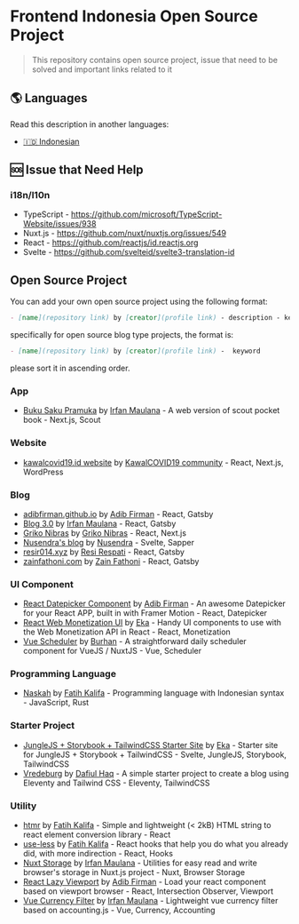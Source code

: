 # Frontend Indonesia Open Source Project

> This repository contains open source project, issue that need to be solved and important links related to it

## 🌎 Languages

Read this description in another languages:

- [🇮🇩 Indonesian](./README-ID.md)

## 🆘 Issue that Need Help

### i18n/l10n

- TypeScript - https://github.com/microsoft/TypeScript-Website/issues/938
- Nuxt.js - https://github.com/nuxt/nuxtjs.org/issues/549
- React - https://github.com/reactjs/id.reactjs.org
- Svelte - https://github.com/svelteid/svelte3-translation-id

## Open Source Project

You can add your own open source project using the following format:

```markdown
- [name](repository link) by [creator](profile link) - description - keyword
```

specifically for open source blog type projects, the format is:

```markdown
- [name](repository link) by [creator](profile link) -  keyword
```

please sort it in ascending order.

### App

- [Buku Saku Pramuka](https://github.com/mazipan/buku-saku-pramuka) by [Irfan Maulana](https://github.com/mazipan) - A web version of scout pocket book - Next.js, Scout

### Website

- [kawalcovid19.id website](https://gitlab.com/kawalcovid19/website/kawalcovid19.id/) by [KawalCOVID19 community](https://gitlab.com/kawalcovid19) - React, Next.js, WordPress

### Blog

- [adibfirman.github.io](https://github.com/adibfirman/adibfirman.github.io) by [Adib Firman](https://github.com/adibfirman) - React, Gatsby
- [Blog 3.0](https://github.com/mazipan/blog-3.0) by [Irfan Maulana](https://github.com/mazipan) - React, Gatsby
- [Griko Nibras](https://github.com/grikomsn/griko.id) by [Griko Nibras](https://github.com/grikomsn) - React, Next.js
- [Nusendra's blog](https://github.com/nusendra/blog) by [Nusendra](https://github.com/nusendra) - Svelte, Sapper
- [resir014.xyz](https://github.com/resir014/resir014.xyz) by [Resi Respati](https://github.com/resir014) - React, Gatsby
- [zainfathoni.com](https://github.com/zainfathoni/www.zainfathoni.com) by [Zain Fathoni](https://github.com/zainfathoni) - React, Gatsby

### UI Component

- [React Datepicker Component](https://github.com/adibfirman/react-datepicker) by [Adib Firman](https://github.com/adibfirman) - An awesome Datepicker for your React APP, built in with Framer Motion - React, Datepicker
- [React Web Monetization UI](https://github.com/ekafyi/react-web-monetization-ui) by [Eka](https://github.com/ekafyi) - Handy UI components to use with the Web Monetization API in React - React, Monetization
- [Vue Scheduler](https://github.com/burhanahmeed/vue-daily-schedule) by [Burhan](https://github.com/burhanahmeed) - A straightforward daily scheduler component for VueJS / NuxtJS - Vue, Scheduler

### Programming Language

- [Naskah](https://github.com/pveyes/naskah) by [Fatih Kalifa](https://github.com/pveyes) - Programming language with Indonesian syntax - JavaScript, Rust

### Starter Project

- [JungleJS + Storybook + TailwindCSS Starter Site](https://github.com/ekafyi/junglejs-storybook-tailwind) by [Eka](https://github.com/ekafyi) - Starter site for JungleJS + Storybook + TailwindCSS - Svelte, JungleJS, Storybook, TailwindCSS
- [Vredeburg](https://github.com/dafiulh/vredeburg) by [Dafiul Haq](https://github.com/dafiulh) - A simple starter project to create a blog using Eleventy and Tailwind CSS - Eleventy, TailwindCSS

### Utility

- [htmr](https://github.com/pveyes/htmr) by [Fatih Kalifa](https://github.com/pveyes/htmr) - Simple and lightweight (< 2kB) HTML string to react element conversion library - React
- [use-less](https://github.com/pveyes/use-less) by [Fatih Kalifa](https://github.com/pveyes) - React hooks that help you do what you already did, with more indirection - React, Hooks
- [Nuxt Storage](https://github.com/mazipan/nuxt-storage) by [Irfan Maulana](https://github.com/mazipan) - Utilities for easy read and write browser's storage in Nuxt.js project - Nuxt, Browser Storage
- [React Lazy Viewport](https://github.com/adibfirman/react-lazy-viewport) by [Adib Firman](https://github.com/adibfirman) - Load your react component based on viewport browser - React, Intersection Observer, Viewport
- [Vue Currency Filter](https://github.com/mazipan/vue-currency-filter) by [Irfan Maulana](https://github.com/mazipan) - Lightweight vue currency filter based on accounting.js - Vue, Currency, Accounting

